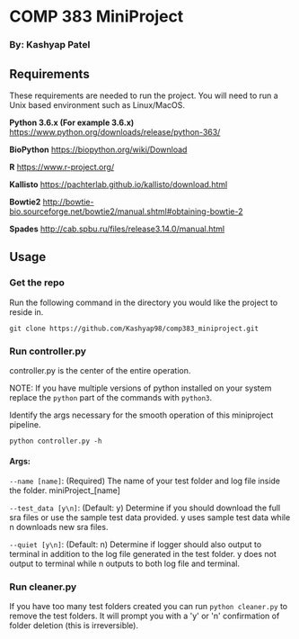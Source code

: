 # COMP 383 MiniProject
### By: Kashyap Patel

## Requirements
These requirements are needed to run the project. You will need to run a Unix based environment such as Linux/MacOS.

**Python 3.6.x (For example 3.6.x)** 
https://www.python.org/downloads/release/python-363/

**BioPython**
https://biopython.org/wiki/Download

**R**
https://www.r-project.org/

**Kallisto**
https://pachterlab.github.io/kallisto/download.html

**Bowtie2**
http://bowtie-bio.sourceforge.net/bowtie2/manual.shtml#obtaining-bowtie-2

**Spades**
http://cab.spbu.ru/files/release3.14.0/manual.html

## Usage
### Get the repo
Run the following command in the directory you would like the project to reside in.

`git clone https://github.com/Kashyap98/comp383_miniproject.git`
### Run controller.py
controller.py is the center of the entire operation. 

NOTE: If you have multiple versions of python installed on your system replace the `python` part of the commands with `python3`.

Identify the args necessary for the smooth operation of this miniproject pipeline.

`python controller.py -h`
#### Args:
`--name [name]`: (Required) The name of your test folder and log file inside the folder. miniProject_[name]

`--test_data [y\n]`: (Default: y) Determine if you should download the full sra files or use the sample test data provided. y uses sample test data while n downloads new sra files. 

`--quiet [y\n]`: (Default: n) Determine if logger should also output to terminal in addition to the log file generated in the test folder. y does not output to terminal while n outputs to both log file and terminal.

### Run cleaner.py

If you have too many test folders created you can run `python cleaner.py` to remove the test folders. It will prompt you with a 'y' or 'n' confirmation of folder deletion (this is irreversible).

 
